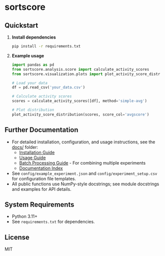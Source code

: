 # sortscore

## Quickstart

1. **Install dependencies**
   ```bash
   pip install -r requirements.txt
   ```

2. **Example usage**

   ```python
   import pandas as pd
   from sortscore.analysis.score import calculate_activity_scores
   from sortscore.visualization.plots import plot_activity_score_distribution

   # Load your data
   df = pd.read_csv('your_data.csv')

   # Calculate activity scores
   scores = calculate_activity_scores([df], method='simple-avg')

   # Plot distribution
   plot_activity_score_distribution(scores, score_col='avgscore')
   ```

## Further Documentation
- For detailed installation, configuration, and usage instructions, see the [docs/](docs/) folder:
  - [Installation Guide](docs/installation.md)
  - [Usage Guide](docs/usage.md)
  - [Batch Processing Guide](docs/batch_processing.md) - For combining multiple experiments
  - [Documentation Index](docs/index.md)
- See `config/example_experiment.json` and `config/experiment_setup.csv` for configuration file templates.
- All public functions use NumPy-style docstrings; see module docstrings and examples for API details.

## System Requirements
- Python 3.11+
- See `requirements.txt` for dependencies.

## License
MIT